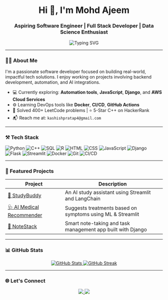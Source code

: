 <h1 align="center">Hi 👋, I'm Mohd Ajeem</h1>
<h3 align="center">Aspiring Software Engineer | Full Stack Developer |  Data Science Enthusiast</h3>

<p align="center">
  <img src="https://readme-typing-svg.herokuapp.com?font=Fira+Code&pause=1000&center=true&vCenter=true&width=500&lines=👨‍💻+Aspiring+Software+Engineer;🤝+Open+Source+Contributor;🧠+Problem+Solver;🚀+Building+Real-World+Projects" alt="Typing SVG" />
</p>

---

### 👨‍💻 About Me

I'm a passionate software developer focused on building real-world, impactful tech solutions. I enjoy working on projects involving backend development, automation, and AI integrations.
- 💻 Currently exploring: **Automation tools**, **JavaScript**, **Django**, and **AWS Cloud Services**
- ⚙️ Learning DevOps tools like **Docker**, **CI/CD**, **GitHub Actions**
- 🧠 Solved 400+ LeetCode problems | ⭐ 5-Star C++ on HackerRank
- 📬 Reach me at: `kashishpratap4@gmail.com`

---

### ⚒️ Tech Stack

![Python](https://img.shields.io/badge/Python-3670A0?style=for-the-badge&logo=python&logoColor=white)
![C++](https://img.shields.io/badge/C++-00599C?style=for-the-badge&logo=c%2B%2B&logoColor=white)
![SQL](https://img.shields.io/badge/SQL-336791?style=for-the-badge&logo=mysql&logoColor=white)
![R](https://img.shields.io/badge/R-276DC3?style=for-the-badge&logo=r&logoColor=white)
![HTML](https://img.shields.io/badge/HTML-E34F26?style=for-the-badge&logo=html5&logoColor=white)
![CSS](https://img.shields.io/badge/CSS-1572B6?style=for-the-badge&logo=css3&logoColor=white)
![JavaScript](https://img.shields.io/badge/JavaScript-F7DF1E?style=for-the-badge&logo=javascript&logoColor=black)
![Django](https://img.shields.io/badge/Django-092E20?style=for-the-badge&logo=django&logoColor=white)
![Flask](https://img.shields.io/badge/Flask-black?style=for-the-badge&logo=flask&logoColor=white)
![Streamlit](https://img.shields.io/badge/Streamlit-FF4B4B?style=for-the-badge&logo=streamlit&logoColor=white)
![Docker](https://img.shields.io/badge/Docker-2496ED?style=for-the-badge&logo=docker&logoColor=white)
![Git](https://img.shields.io/badge/Git-F05032?style=for-the-badge&logo=git&logoColor=white)
![CI/CD](https://img.shields.io/badge/CI%2FCD-0A0A0A?style=for-the-badge&logo=githubactions&logoColor=white)

---

### 📌 Featured Projects

| Project | Description |
|--------|-------------|
| [🧠 StudyBuddy](https://github.com/kashishpratap9/StudyBuddy) | An AI study assistant using Streamlit and LangChain |
| [🩺 AI Medical Recommender](https://github.com/kashishpratap9/AI-Medical-Recommendation-System) | Suggests treatments based on symptoms using ML & Streamlit |
| [📒 NoteStack](https://github.com/kashishpratap9/NoteStack) | Smart note-taking and task management app built with Django |

---

### 📊 GitHub Stats

<p align="center">
  <a href="https://github.com/kashishpratap9">
    <img src="https://github-readme-stats.vercel.app/api?username=kashishpratap9&show_icons=true&theme=tokyonight" alt="GitHub Stats" />
  </a>
  <a href="https://github.com/kashishpratap9">
    <img src="https://github-readme-streak-stats.herokuapp.com/?user=kashishpratap9&theme=tokyonight" alt="GitHub Streak" />
  </a>
</p>

---

### 🌐 Let's Connect

<p align="center">
  <a href="https://www.linkedin.com/in/kashish-pratap-07547b254/">
    <img src="https://img.shields.io/badge/LinkedIn-0077B5?style=for-the-badge&logo=linkedin&logoColor=white" />
  </a>
  <a href="mailto:kashishpratap4@gmail.com">
    <img src="https://img.shields.io/badge/Gmail-D14836?style=for-the-badge&logo=gmail&logoColor=white" />
  </a>
</p>
